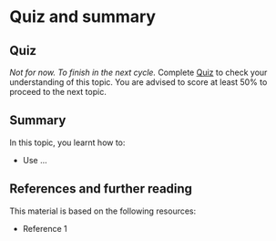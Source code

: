 # Quiz and summary

## Quiz

_Not for now. To finish in the next cycle._ Complete [Quiz](https://forms.gle/8Q5Z7Z7Z7Z7Z7Z7Z7) to check your understanding of this topic. You are advised to score at least 50% to proceed to the next topic.

## Summary

In this topic, you learnt how to:
- Use ...

## References and further reading

This material is based on the following resources:
- Reference 1
